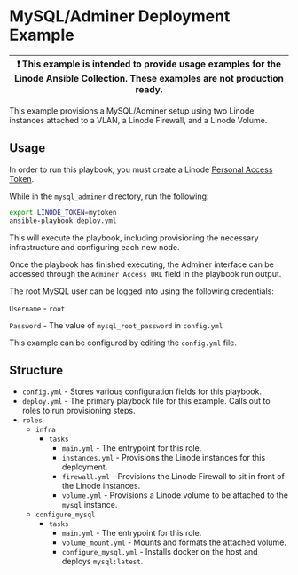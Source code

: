 # MySQL/Adminer Deployment Example

| :exclamation:  This example is intended to provide usage examples for the Linode Ansible Collection. These examples are **not** production ready. |
|---------------------------------------------------------------------------------------------------------------------------------------------------|

This example provisions a MySQL/Adminer setup using two Linode instances attached to a VLAN, a Linode Firewall, and a Linode Volume. 

## Usage

In order to run this playbook, you must create a Linode [Personal Access Token](https://www.linode.com/docs/guides/getting-started-with-the-linode-api/#get-an-access-token).

While in the `mysql_adminer` directory, run the following:

```bash
export LINODE_TOKEN=mytoken
ansible-playbook deploy.yml
```

This will execute the playbook, including provisioning the necessary infrastructure and configuring each new node.

Once the playbook has finished executing, the Adminer interface can be accessed through the `Adminer Access URL` field in the playbook run output. 

The root MySQL user can be logged into using the following credentials:

`Username` - `root`

`Password` - The value of `mysql_root_password` in `config.yml`

This example can be configured by editing the `config.yml` file. 

## Structure

- `config.yml` - Stores various configuration fields for this playbook.
- `deploy.yml` - The primary playbook file for this example. Calls out to roles to run provisioning steps.
- `roles`
  - `infra`
    - `tasks`
      - `main.yml` - The entrypoint for this role.
      - `instances.yml` - Provisions the Linode instances for this deployment.
      - `firewall.yml` - Provisions the Linode Firewall to sit in front of the Linode instances.
      - `volume.yml` - Provisions a Linode volume to be attached to the `mysql` instance.
  - `configure_mysql`
    - `tasks`
      - `main.yml` - The entrypoint for this role.
      - `volume_mount.yml` - Mounts and formats the attached volume.
      - `configure_mysql.yml` - Installs docker on the host and deploys `mysql:latest`.